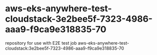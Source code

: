 # aws-eks-anywhere-test-cloudstack-3e2bee5f-7323-4986-aaa9-f9ca9e318835-70
repository for use with E2E test job aws-eks-anywhere-test-cloudstack:3e2bee5f-7323-4986-aaa9-f9ca9e318835-70
